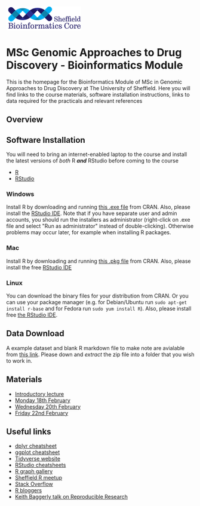 ![](logo-sm.png)

# MSc Genomic Approaches to Drug Discovery - Bioinformatics Module

This is the homepage for the Bioinformatics Module of MSc in Genomic Approaches to Drug Discovery at The University of Sheffield. Here you will find links to the course materials, software installation instructions, links to data required for the practicals and relevant references

## Overview

## Software Installation


You will need to bring an internet-enabled laptop to the course and install the latest versions of *both* R ***and*** RStudio before coming to the course

- [R](https://cran.r-project.org/)
- [RStudio](https://www.rstudio.com/products/rstudio/download/#download)

### Windows

Install R by downloading and running [this .exe file](http://cran.r-project.org/bin/windows/base/release.htm) from CRAN. Also, please install the [RStudio IDE](http://www.rstudio.com/ide/download/desktop). Note that if you have separate user and admin accounts, you should run the installers as administrator (right-click on .exe file and select "Run as administrator" instead of double-clicking). Otherwise problems may occur later, for example when installing R packages.

### Mac

Install R by downloading and running [this .pkg file](http://cran.r-project.org/bin/macosx/R-latest.pkg) from CRAN. Also, please install the free [RStudio IDE](https://www.rstudio.com/products/rstudio/download/#download) 

### Linux

You can download the binary files for your distribution from CRAN. Or you can use your package manager (e.g. for Debian/Ubuntu run `sudo apt-get install r-base` and for Fedora run `sudo yum install R`). Also, please install free [the RStudio IDE](https://www.rstudio.com/products/rstudio/download/#download). 


## Data Download

A example dataset and blank R markdown file to make note are avialable from [this link](https://github.com/sheffield-bioinformatics-core/gadd-bioinformatics/raw/master/CourseData.zip). Please down and *extract* the zip file into a folder that you wish to work in.

## Materials

- [Introductory lecture](intro_slides.html)
- [Monday 18th February](part1.nb.html)
- [Wednesday 20th February](part2.nb.html)
- [Friday 22nd February](part3.nb.html)

## Useful links

- [dplyr cheatsheet](https://www.rstudio.com/wp-content/uploads/2015/02/data-wrangling-cheatsheet.pdf)
- [ggplot cheatsheet](https://www.rstudio.com/wp-content/uploads/2015/03/ggplot2-cheatsheet.pdf)
- [Tidyverse website](https://www.tidyverse.org/)
- [RStudio cheatsheets](https://www.rstudio.com/resources/cheatsheets/)
- [R graph gallery](https://www.r-graph-gallery.com/0)
- [Sheffield R meetup](https://www.meetup.com/SheffieldR-Sheffield-R-Users-Group/)
- [Stack Overflow](https://stackoverflow.com/questions/tagged/r)
- [R bloggers](https://www.r-bloggers.com/)
- [Keith Baggerly talk on Reproducible Research](https://www.youtube.com/embed/7gYIs7uYbMo)
